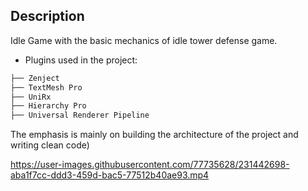 ## Description

Idle Game with the basic mechanics of idle tower defense game.

- Plugins used in the project:
```bash
├── Zenject                  
├── TextMesh Pro          
├── UniRx              
├── Hierarchy Pro                  
├── Universal Renderer Pipeline            
```
 
The emphasis is mainly on building the architecture of the project and writing clean code)





https://user-images.githubusercontent.com/77735628/231442698-aba1f7cc-ddd3-459d-bac5-77512b40ae93.mp4

